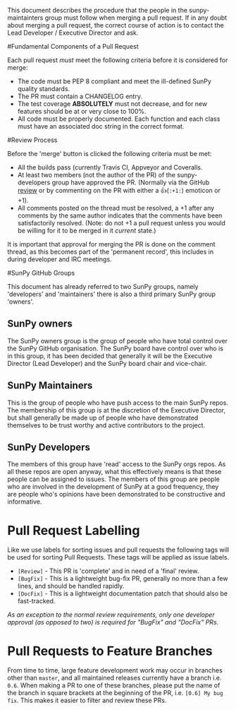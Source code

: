 This document describes the procedure that the people in the sunpy-maintainters group must follow when merging a pull request. If in any doubt about merging a pull request, the correct course of action is to contact the Lead Developer / Executive Director and ask.

#Fundamental Components of a Pull Request

Each pull request *must* meet the following criteria before it is considered for merge:

* The code must be PEP 8 compliant and meet the ill-defined SunPy quality standards.
* The PR must contain a CHANGELOG entry.
* The test coverage **ABSOLUTELY** must not decrease, and for new features should be at or very close to 100%.
* All code must be properly documented. Each function and each class must have an associated doc string in the correct format.

#Review Process

Before the 'merge' button is clicked the following criteria must be met:

* All the builds pass (currently Travis CI, Appveyor and Coveralls.
* At least two members (not the author of the PR) of the sunpy-developers group have approved the PR. (Normally via the GitHub [review](https://help.github.com/articles/about-pull-request-reviews/) or by commenting on the PR with either a :+1:(`:+1:`) emoticon or +1).
* All comments posted on the thread must be resolved, a +1 after any comments by the same author indicates that the comments have been satisfactorily resolved. (Note: do not +1 a pull request unless you would be willing for it to be merged in it *current* state.)

It is important that approval for merging the PR is done on the comment thread, as this becomes part of the 'permanent record', this includes in during developer and IRC meetings.

#SunPy GitHub Groups

This document has already referred to two SunPy groups, namely 'developers' and 'maintainers' there is also a third primary SunPy group 'owners'.

## SunPy owners
The SunPy owners group is the group of people who have total control over the SunPy GitHub organisation. The SunPy board have control over who is in this group, it has been decided that generally it will be the Executive Director (Lead Developer) and the SunPy board chair and vice-chair.

## SunPy Maintainers
This is the group of people who have push access to the main SunPy repos. The membership of this group is at the discretion of the Executive Director, but shall generally be made up of people who have demonstrated themselves to be trust worthy and active contributors to the project.

## SunPy Developers
The members of this group have 'read' access to the SunPy orgs repos. As all these repos are open anyway, what this effectively means is that these people can be assigned to issues. The members of this group are people who are involved in the development of SunPy at a good frequency, they are people who's opinions have been demonstrated to be constructive and informative.

# Pull Request Labelling
Like we use labels for sorting issues and pull requests the following tags will be used for sorting Pull Requests. These tags will be applied as issue labels.

* `[Review]` - This PR is 'complete' and in need of a 'final' review.
* `[BugFix]` - This is a lightweight bug-fix PR, generally no more than a few lines, and should be handled rapidly.
* `[DocFix]` - This is a lightweight documentation patch that should also be fast-tracked.

*As an exception to the normal review requirements, only one developer approval (as opposed to two) is required for "BugFix" and "DocFix" PRs.*

# Pull Requests to Feature Branches

From time to time, large feature development work may occur in branches other than `master`, and all maintained releases currently have a branch i.e. `0.6`. When making a PR to one of these branches, please put the name of the branch in square brackets at the beginning of the PR, i.e. `[0.6] My bug fix`. This makes it easier to filter and review these PRs.

